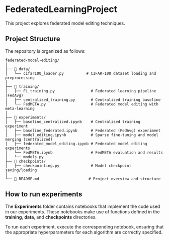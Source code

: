 # FederatedLearningProject

This project explores federated model editing techniques.

## Project Structure

The repository is organized as follows:

```text
federated-model-editing/
│
├── 📁 data/                     
│   └── cifar100_loader.py          # CIFAR-100 dataset loading and preprocessing
│
├── 📁 training/                  
│   ├── FL_training.py                # Federated learning pipeline (FedAvg)
│   ├── centralized_training.py       # Centralized training baseline
│   └── FedMETA.py                    # Federated model editing with meta-learning
│
├── 📁 experiments/                 
│   ├── baseline_centralized.ipynb    # Centralized training experiment
│   ├── baseline_federated.ipynb      # Federated (FedAvg) experiment
│   ├── model_editing.ipynb           # Sparse fine-tuning and model merging (centralized)
│   ├── federated_model_editing.ipynb # Federated model editing experiments
│   └── FedMETA.ipynb                 # FedMETA evaluation and results      
│   └── models.py                     
├── 📁 checkpoints/                 
│   ├── checkpointing.py              # Model checkpoint saving/loading
│
└── 📄 README.md                      # Project overview and structure
```

## How to run experiments

The **Experiments** folder contains notebooks that implement the code used in our experiments. These notebooks make use of functions defined in the **training**, **data**, and **checkpoints** directories.

To run each experiment, execute the corresponding notebook, ensuring that the appropriate hyperparameters for each algorithm are correctly specified.


